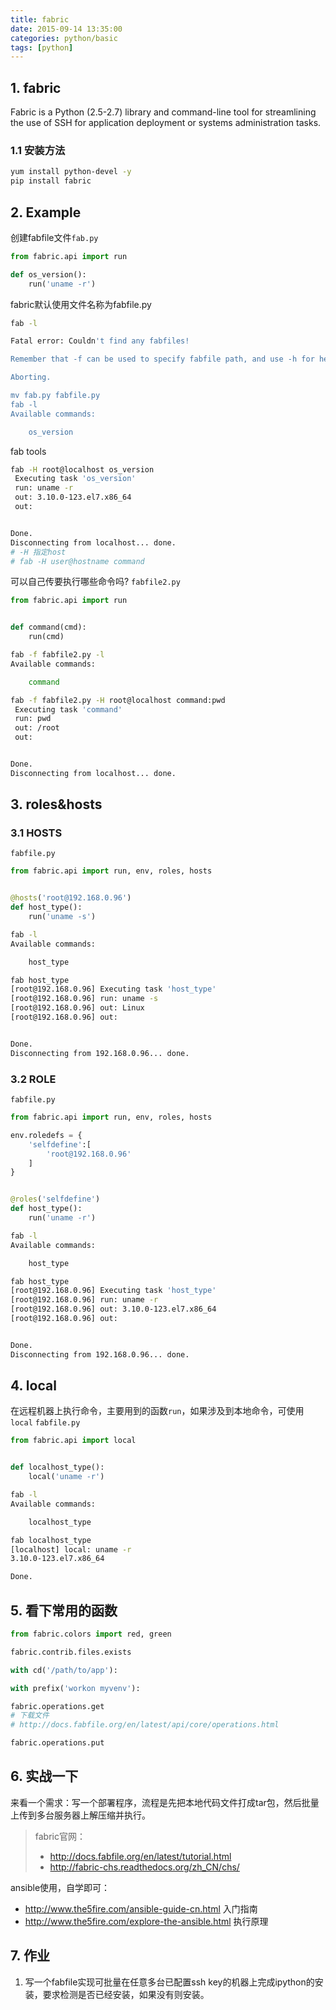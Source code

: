 ```yaml
---
title: fabric
date: 2015-09-14 13:35:00
categories: python/basic
tags: [python]
---
```

## 1. fabric
Fabric is a Python (2.5-2.7) library and command-line tool for streamlining the use of SSH for application deployment or systems administration tasks.

### 1.1 安装方法
``` bash
yum install python-devel -y
pip install fabric
```

## 2. Example
创建fabfile文件`fab.py`
``` python
from fabric.api import run

def os_version():
    run('uname -r')
```

fabric默认使用文件名称为fabfile.py
``` bash
fab -l

Fatal error: Couldn't find any fabfiles!

Remember that -f can be used to specify fabfile path, and use -h for help.

Aborting.

mv fab.py fabfile.py
fab -l
Available commands:

    os_version
```

fab tools
``` bash
fab -H root@localhost os_version
 Executing task 'os_version'
 run: uname -r
 out: 3.10.0-123.el7.x86_64
 out:


Done.
Disconnecting from localhost... done.
# -H 指定host
# fab -H user@hostname command
```

可以自己传要执行哪些命令吗?
`fabfile2.py`
``` python
from fabric.api import run


def command(cmd):
    run(cmd)
```
``` bash
fab -f fabfile2.py -l
Available commands:

    command

fab -f fabfile2.py -H root@localhost command:pwd
 Executing task 'command'
 run: pwd
 out: /root
 out:


Done.
Disconnecting from localhost... done.
```

## 3. roles&hosts

### 3.1 HOSTS
`fabfile.py`
``` python
from fabric.api import run, env, roles, hosts


@hosts('root@192.168.0.96')
def host_type():
    run('uname -s')
```
``` bash
fab -l
Available commands:

    host_type

fab host_type
[root@192.168.0.96] Executing task 'host_type'
[root@192.168.0.96] run: uname -s
[root@192.168.0.96] out: Linux
[root@192.168.0.96] out:


Done.
Disconnecting from 192.168.0.96... done.
```

### 3.2 ROLE
`fabfile.py`
``` python
from fabric.api import run, env, roles, hosts

env.roledefs = {
    'selfdefine':[
        'root@192.168.0.96'
    ]
}


@roles('selfdefine')
def host_type():
    run('uname -r')
```
``` bash
fab -l
Available commands:

    host_type

fab host_type
[root@192.168.0.96] Executing task 'host_type'
[root@192.168.0.96] run: uname -r
[root@192.168.0.96] out: 3.10.0-123.el7.x86_64
[root@192.168.0.96] out:


Done.
Disconnecting from 192.168.0.96... done.
```

## 4. local
在远程机器上执行命令，主要用到的函数`run`，如果涉及到本地命令，可使用`local`
`fabfile.py`
``` python
from fabric.api import local


def localhost_type():
    local('uname -r')
```
``` bash
fab -l
Available commands:

    localhost_type

fab localhost_type
[localhost] local: uname -r
3.10.0-123.el7.x86_64

Done.
```

## 5. 看下常用的函数
``` python
from fabric.colors import red, green

fabric.contrib.files.exists

with cd('/path/to/app'):

with prefix('workon myvenv'):

fabric.operations.get
# 下载文件
# http://docs.fabfile.org/en/latest/api/core/operations.html

fabric.operations.put
```

## 6.  实战一下
来看一个需求：写一个部署程序，流程是先把本地代码文件打成tar包，然后批量上传到多台服务器上解压缩并执行。

> fabric官网：
> - http://docs.fabfile.org/en/latest/tutorial.html
> - http://fabric-chs.readthedocs.org/zh_CN/chs/

ansible使用，自学即可：
- http://www.the5fire.com/ansible-guide-cn.html 入门指南
- http://www.the5fire.com/explore-the-ansible.html  执行原理

## 7. 作业
1. 写一个fabfile实现可批量在任意多台已配置ssh key的机器上完成ipython的安装，要求检测是否已经安装，如果没有则安装。